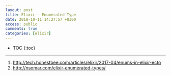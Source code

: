 ```yaml
---
layout: post
title: Elixir - Enumerated Type
date: 2018-10-11 14:27:57 +0300
access: public
comments: true
categories: [elixir]
---
```


<!-- more -->

* TOC
{:toc}
<hr>

1. <http://tech.honestbee.com/articles/elixir/2017-04/enums-in-elixir-ecto>
2. <http://nsomar.com/elixir-enumerated-types/>

